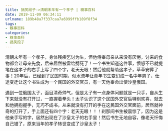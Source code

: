 ```yaml
---
title: 搞笑段子->清朝末年有一个孝子 | 糗事百科
date: 2019-11-09 06:34:11
urlname: 189b48a7f337caa7a6999ffb189f8f34
tags: 
- 糗事百科
categories:
- 糗事百科
- 搞笑段子
---
```

清朝末年有一个孝子，身体残疾乞讨为生，但他侍奉母亲从来没有厌倦，讨来的食物都会让母亲先食，后来居然被雷给劈死了！一个书生知道这件事，愤怒不已就提笔在这孝子的右手上写了四个字，老天无眼！然后他就帮助这孝子，草草安葬了事！20年后，已经到了民国时期，似水流年让青年书生变幻成一名中年男子，仕途变迁让这个书生成为一个民国的外交官员，有一天他奉命出使沙皇俄国。

遇到一位俄国太子，面目清奇帅气，但是太子有一点身体问题就是一只手，自从生下来就没有打开过，一直握着拳头！太子认识了这个民国外交官后特别欢喜，就去和他拥抱握手，无巧不成书，从来就没有打开的手在这民国外交官面前，居然就神奇的打开了，手上面还有四个字：老天无眼！！！刹那间书生被震惊了，因为这是他亲手写的字，居然出现在了沙皇太子的右手里！然后书生无地自容，像老天忏悔自己错了，原来当年的孝子转世变成了沙皇太子！


